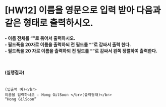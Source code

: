 # [HW12] 이름을 영문으로 입력 받아 다음과 같은 형태로 출력하시오.
<h4>
- 이름 전체를 “”로 묶어서 출력하시오.</br>
- 필드폭을 20자로 이름을 출력하되 전 필드를 “”로 감싸서 출력 한다.</br>
- 필드폭을 20 자로 이름을 출력하되 전 필드를 “”로 감싸서 왼쪽 정렬하여 출력한다.

</br></br>
(실행결과)
</br></br></h4>
```
(입출력 예)</br>
이름을 입력하시오 : Hong GilSoon </br>(출력형태)</br>
“Hong GilSoon”
```
